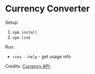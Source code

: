 # Currency Converter

Setup:

1. `npm install`
2. `npm link`

Run:

- `ccov --help` - get usage info

Credits:
[Currency API](https://exchangerate.host);
